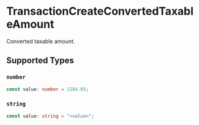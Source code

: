 # TransactionCreateConvertedTaxableAmount

Converted taxable amount.


## Supported Types

### `number`

```typescript
const value: number = 1284.03;
```

### `string`

```typescript
const value: string = "<value>";
```

